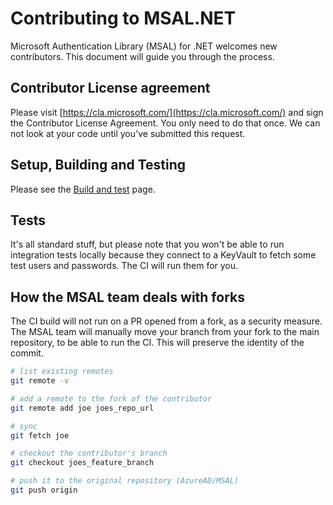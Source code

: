 # Contributing to MSAL.NET

Microsoft Authentication Library (MSAL) for .NET welcomes new contributors.  This document will guide you through the process.

## Contributor License agreement

Please visit [https://cla.microsoft.com/](https://cla.microsoft.com/) and sign the Contributor License Agreement.  You only need to do that once. We can not look at your code until you've submitted this request.

## Setup, Building and Testing

Please see the [Build and test](build-and-test.md) page.

## Tests

It's all standard stuff, but please note that you won't be able to run integration tests locally because they connect to a KeyVault to fetch some test users and passwords. The CI will run them for you.

## How the MSAL team deals with forks

The CI build will not run on a PR opened from a fork, as a security measure. The MSAL team will manually move your branch from your fork to the main repository, to be able to run the CI. This will preserve the identity of the commit.

```bash
# list existing remotes
git remote -v 

# add a remote to the fork of the contributor
git remote add joe joes_repo_url

# sync
git fetch joe

# checkout the contributor's branch 
git checkout joes_feature_branch

# push it to the original repository (AzureAD/MSAL)
git push origin

```
